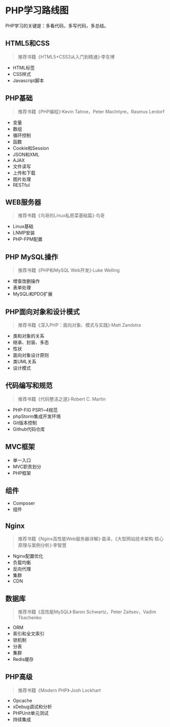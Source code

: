 # PHP学习路线图

PHP学习的关键是：多看代码，多写代码，多总结。

## HTML5和CSS
> 推荐书籍《HTML5+CSS3从入门到精通》·李东博

- HTML标签
- CSS样式
- Javascript脚本

## PHP基础
> 推荐书籍《PHP编程》·Kevin Tatroe，Peter MacIntyre，Rasmus Lerdorf

- 变量
- 数组
- 循环控制
- 函数
- Cookie和Session
- JSON和XML
- AJAX
- 文件读写
- 上传和下载
- 图片处理
- RESTful

## WEB服务器
> 推荐书籍《鸟哥的Linux私房菜基础篇》·鸟哥

- Linux基础
- LNMP安装
- PHP-FPM配置

## PHP MySQL操作
> 推荐书籍《PHP和MySQL Web开发》·Luke Welling

- 增查改删操作
- 表单处理
- MySQLi和PDO扩展

## PHP面向对象和设计模式
> 推荐书籍《深入PHP：面向对象、模式与实践》·Matt Zandstra

- 类和对象的关系
- 继承、封装、多态
- 性状
- 面向对象设计原则
- 类UML关系
- 设计模式

## 代码编写和规范
> 推荐书籍《代码整洁之道》·Robert C. Martin

- PHP-FIG PSR1~4规范
- phpStorm集成开发环境
- Git版本控制
- Github代码仓库

## MVC框架

- 单一入口
- MVC职责划分
- PHP框架

## 组件

- Composer
- 组件

## Nginx
> 推荐书籍《Nginx高性能Web服务器详解》·苗泽，《大型网站技术架构 核心原理与案例分析》·李智慧

- Nginx配置优化
- 负载均衡
- 反向代理
- 集群
- CDN

## 数据库
> 推荐书籍《高性能MySQL》·Baron Schwartz，Peter Zaitsev，Vadim Tkachenko

- ORM
- 索引和全文索引
- 锁机制
- 分表
- 集群
- Redis缓存

## PHP高级
> 推荐书籍《Modern PHP》·Josh Lockhart

- Opcache
- xDebug调试和分析
- PHPUnit单元测试
- 持续集成
